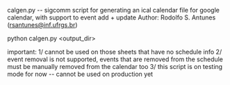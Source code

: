 calgen.py -- sigcomm script for generating an ical calendar file for google calendar, with support to event add + update
             Author: Rodolfo S. Antunes (rsantunes@inf.ufrgs.br)

python calgen.py <output_dir> <spreadsheet list>

important: 1/ cannot be used on those sheets that have no schedule info
           2/ event removal is not supported, events that are removed from the schedule must be 
              manually removed from the calendar too
           3/ this script is on testing mode for now -- cannot be used on production yet
